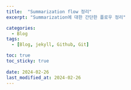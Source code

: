 ```yaml
---
title:  "Summarization flow 정리"
excerpt: "Summarization에 대한 간단한 플로우 정리"

categories:
  - Blog
tags:
  - [Blog, jekyll, Github, Git]

toc: true
toc_sticky: true
 
date: 2024-02-26
last_modified_at: 2024-02-26
---
```


